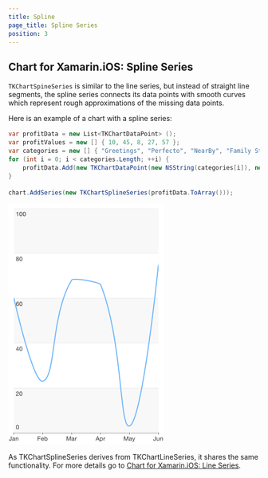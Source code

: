 ```yaml
---
title: Spline
page_title: Spline Series
position: 3
---
```


## Chart for Xamarin.iOS: Spline Series

<code>TKChartSpineSeries</code> is similar to the line series, but instead of straight line segments, the spline series connects its data points with smooth curves which represent rough approximations of the missing data points. 

Here is an example of a chart with a spline series:

```C#
var profitData = new List<TKChartDataPoint> ();
var profitValues = new [] { 10, 45, 8, 27, 57 };
var categories = new [] { "Greetings", "Perfecto", "NearBy", "Family Store", "Fresh & Green" };
for (int i = 0; i < categories.Length; ++i) {
    profitData.Add(new TKChartDataPoint(new NSString(categories[i]), new NSNumber(profitValues[i])));
}

chart.AddSeries(new TKChartSplineSeries(profitData.ToArray()));
```

![](../../images/chart-series-spline001.png)

As TKChartSplineSeries derives from TKChartLineSeries, it shares the same functionality. For more details go to [Chart for Xamarin.iOS: Line Series](/devtools/xamarin/nativecontrols/ios/chart/series/line).
